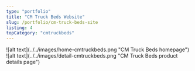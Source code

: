 ```yaml
---
type: "portfolio"
title: "CM Truck Beds Website"
slug: /portfolio/cm-truck-beds-site
listing: 4
topCategory: "cmtruckbeds"
---
```


[//]: # "This is going to have the images and classes for the images to make them layout properly. the main portfolio page will have the featured images laid out as well"

<div class="row">
<div class="col-12">
![alt text](../../images/home-cmtruckbeds.png "CM Truck Beds homepage")
</div>
<div class="col-12">
![alt text](../../images/detail-cmtruckbeds.png "CM Truck Beds product details page")
</div>
</div>

